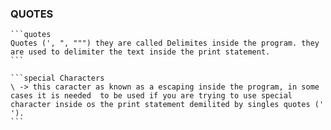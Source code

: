 ### QUOTES

    ```quotes
    Quotes (', ", """) they are called Delimites inside the program. they are used to delimiter the text inside the print statement. 
    ```

    ```special Characters
    \ -> this caracter as known as a escaping inside the program, in some cases it is needed  to be used if you are trying to use special character inside os the print statement demilited by singles quotes (' ').
    ```
